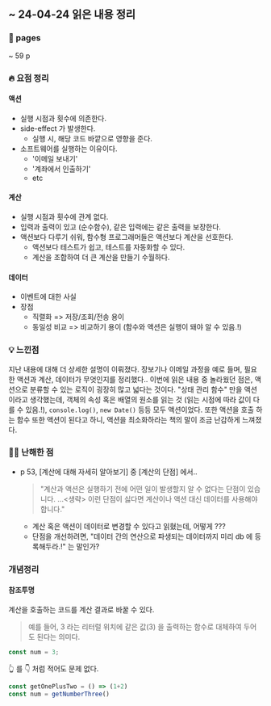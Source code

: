 ## ~ 24-04-24 읽은 내용 정리

### 📖 pages 
~ 59 p

### 🔥 요점 정리
#### 액션
- 실행 시점과 횟수에 의존한다.
- side-effect 가 발생한다.
  - 실행 시, 해당 코드 바깥으로 영향을 준다. 
- 소프트웨어를 실행하는 이유이다. 
  - '이메일 보내기'
  - '계좌에서 인출하기'
  - etc

#### 계산
- 실행 시점과 횟수에 관계 없다.
- 입력과 출력이 있고 (순수함수), 같은 입력에는 같은 출력을 보장한다.
- 액션보다 다루기 쉬워, 함수형 프로그래머들은 액션보다 계산을 선호한다.
  - 액션보다 테스트가 쉽고, 테스트를 자동화할 수 있다.
  - 계산을 조합하여 더 큰 계산을 만들기 수월하다.

#### 데이터
- 이벤트에 대한 사실
- 장점
  - 직렬화 => 저장/조회/전송 용이
  - 동일성 비교 => 비교하기 용이 (함수와 액션은 실행이 돼야 알 수 있음.!)


### 💡 느낀점
지난 내용에 대해 더 상세한 설명이 이뤄졌다. 장보기나 이메일 과정을 예로 들며, 필요한 액션과 계산, 데이터가 무엇인지를 정리했다.. 
이번에 읽은 내용 중 놀라웠던 점은, 액션으로 분류할 수 있는 로직이 굉장히 많고 넓다는 것이다. "상태 관리 함수" 만을 액션이라고 생각했는데, 객체의 속성 혹은 배열의 원소를 읽는 것 (읽는 시점에 따라 값이 다를 수 있음.!), `console.log()`, `new Date()` 등등 모두 액션이었다. 또한 액션을 호출 하는 함수 또한 액션이 된다고 하니, 액션을 최소화하라는 책의 말이 조금 난감하게 느껴졌다. 

### 🤷‍♂️ 난해한 점
- p 53, [계산에 대해 자세히 알아보기] 중 [계산의 단점] 에서..
  > "계산과 액션은 실행하기 전에 어떤 일이 발생할지 알 수 없다는 단점이 있습니다. ...<생략> 이런 단점이 싫다면 계산이나 액션 대신 데이터를 사용해야 합니다."
  - 계산 혹은 액션이 데이터로 변경할 수 있다고 읽혔는데, 어떻게 ???
  - 단점을 개선하려면, "데이터 간의 연산으로 파생되는 데이터까지 미리 db 에 등록해두라.!" 는 말인가?


### 개념정리
#### 참조투명
계산을 호출하는 코드를 계산 결과로 바꿀 수 있다.
> 예를 들어, 3 라는 리터럴 위치에 같은 값(3) 을 출력하는 함수로 대체하여 두어도 된다는 의미다.
```js
const num = 3;
```
👆 를 👇 처럼 적어도 문제 없다.
```js
const getOnePlusTwo = () => (1+2)
const num = getNumberThree()
```